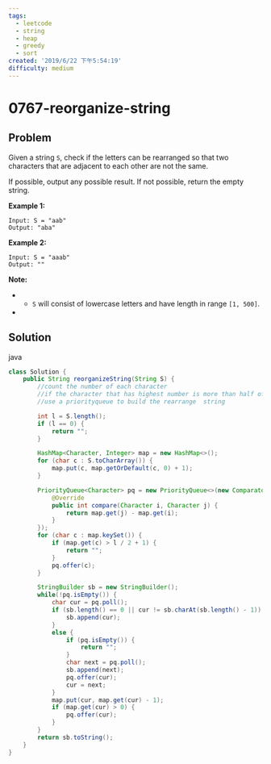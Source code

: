 ```yaml
---
tags:
  - leetcode
  - string
  - heap
  - greedy
  - sort
created: '2019/6/22 下午5:54:19'
difficulty: medium
---
```


# 0767-reorganize-string

## Problem

Given a string `S`, check if the letters can be rearranged so that two characters that are adjacent to each other are not the same.  
  


If possible, output any possible result.  If not possible, return the empty string.  
  


**Example 1:**  
  


```text
Input: S = "aab"
Output: "aba"
```

**Example 2:**  
  


```text
Input: S = "aaab"
Output: ""
```

**Note:**  
  


* * `S` will consist of lowercase letters and have length in range `[1, 500]`.
* 
## Solution

java

```java
class Solution {
    public String reorganizeString(String S) {
        //count the number of each character
        //if the character that has highest number is more than half of the length of the string + 1, return ""
        //use a priorityqueue to build the rearrange  string

        int l = S.length();
        if (l == 0) {
            return "";
        }

        HashMap<Character, Integer> map = new HashMap<>();
        for (char c : S.toCharArray()) {
            map.put(c, map.getOrDefault(c, 0) + 1);
        }

        PriorityQueue<Character> pq = new PriorityQueue<>(new Comparator<Character>() {
            @Override
            public int compare(Character i, Character j) {
                return map.get(j) - map.get(i);
            }
        });
        for (char c : map.keySet()) {
            if (map.get(c) > l / 2 + 1) {
                return "";
            }
            pq.offer(c);
        }

        StringBuilder sb = new StringBuilder();
        while(!pq.isEmpty()) {
            char cur = pq.poll();
            if (sb.length() == 0 || cur != sb.charAt(sb.length() - 1)) {
                sb.append(cur);
            }
            else {
                if (pq.isEmpty()) {
                    return "";
                }
                char next = pq.poll();
                sb.append(next);
                pq.offer(cur);
                cur = next;
            }
            map.put(cur, map.get(cur) - 1);
            if (map.get(cur) > 0) {
                pq.offer(cur);
            }
        }
        return sb.toString();
    }
}
​
```

